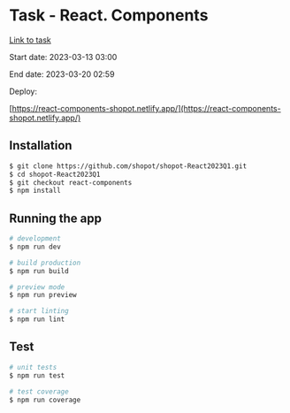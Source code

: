 # Task - React. Components

[Link to task](https://github.com/rolling-scopes-school/tasks/tree/master/react/modules/module01)

Start date: 2023-03-13 03:00

End date: 2023-03-20 02:59

Deploy:

[https://react-components-shopot.netlify.app/](https://react-components-shopot.netlify.app/)

## Installation

```bash
$ git clone https://github.com/shopot/shopot-React2023Q1.git
$ cd shopot-React2023Q1
$ git checkout react-components
$ npm install
```

## Running the app

```bash
# development
$ npm run dev

# build production
$ npm run build

# preview mode
$ npm run preview

# start linting
$ npm run lint
```

## Test

```bash
# unit tests
$ npm run test

# test coverage
$ npm run coverage
```
